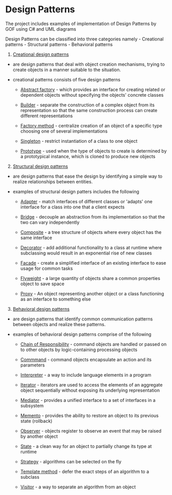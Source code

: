 # Design Patterns
The project includes examples of implementation of Design Patterns by GOF using C# and UML diagrams

Design Patterns can be classified into three categories namely
	- Creational patterns
	- Structural patterns
	- Behavioral patterns

1. [Creational design patterns](https://en.wikipedia.org/wiki/Creational_pattern)
 - are design patterns that deal with object creation mechanisms, trying to create objects in a manner suitable to the situation.
 - creational patterns consists of five design patterns
 	
	* [Abstract factory](https://en.wikipedia.org/wiki/Abstract_factory_pattern) - which provides an interface for creating related or dependent objects without specifying the objects' concrete classes
						
	* [Builder](https://en.wikipedia.org/wiki/Builder_pattern) - separate the construction of a complex object from its representation so that the same construction process can create different representations

	* [Factory method](https://en.wikipedia.org/wiki/Factory_method_pattern) - centralize creation of an object of a specific type choosing one of several implementations
								
	* [Singleton](https://en.wikipedia.org/wiki/Singleton_pattern) - restrict instantiation of a class to one object

	* [Prototype](https://en.wikipedia.org/wiki/Prototype_pattern) - used when the type of objects to create is determined by a prototypical instance, which is cloned to produce new objects

2. [Structural design patterns](https://en.wikipedia.org/wiki/Structural_pattern)
 - are design patterns that ease the design by identifying a simple way to realize relationships between entities.

- examples of structural design patters includes the following
	
	* [Adapter](https://en.wikipedia.org/wiki/Adapter_pattern) - match interfaces of different classes or 'adapts' one interface for a class into one that a client expects

	* [Bridge](https://en.wikipedia.org/wiki/Bridge_pattern) - decouple an abstraction from its implementation so that the two	can vary independently

	* [Composite](https://en.wikipedia.org/wiki/Composite_pattern) - a tree structure of objects where every object has the same interface
						
	* [Decorator](https://en.wikipedia.org/wiki/Decorator_pattern) - add additional functionality to a class at runtime where subclassing would result in an exponential rise of new classes

	* [Facade](https://en.wikipedia.org/wiki/Facade_pattern) - create a simplified interface of an existing interface to ease usage for common tasks

	* [Flyweight](https://en.wikipedia.org/wiki/Flyweight_pattern) - a large quantity of objects share a common properties object to save space
						
	* [Proxy](https://en.wikipedia.org/wiki/Proxy_pattern) - An object representing another object or a class functioning as an interface to something else
					
3. [Behavioral design patterns](https://en.wikipedia.org/wiki/Behavioral_pattern)
 - are design patterns that identify common communication patterns between objects and 	 realize these patterns.

 - examples of behavioral design patterns comprise of the following

	* [Chain of Responsibility](https://en.wikipedia.org/wiki/Chain_of_responsibility_pattern) - command objects are handled or passed on to other objects by logic-containing processing objects
						
	* [Commmand](https://en.wikipedia.org/wiki/Command_pattern) - command objects encapsulate an action and its parameters

	* [Interpreter](https://en.wikipedia.org/wiki/Interpreter_pattern) - a way to include language elements in a program

	* [Iterator](https://en.wikipedia.org/wiki/Iterator_pattern) - iterators are used to access the elements of an aggregate object sequentially without exposing its underlying representation

	* [Mediator](https://en.wikipedia.org/wiki/Mediator_pattern) - provides a unified interface to a set of interfaces in a subsystem

	* [Memento](https://en.wikipedia.org/wiki/Memento_pattern) - provides the ability to restore an object to its previous state (rollback)
					
	* [Observer](https://en.wikipedia.org/wiki/Observer_pattern) - objects register to observe an event that may be raised by another object

	* [State](https://en.wikipedia.org/wiki/State_pattern) - a clean way for an object to partially change its type at runtime

	* [Strategy](https://en.wikipedia.org/wiki/Strategy_pattern) - algorithms can be selected on the fly

	* [Template method](https://en.wikipedia.org/wiki/Template_method_pattern) - defer the exact steps of an algorithm to a subclass

	* [Visitor](https://en.wikipedia.org/wiki/Visitor_pattern) - a way to separate an algorithm from an object

